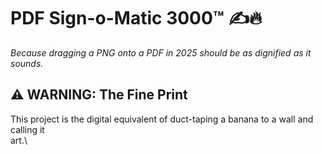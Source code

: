 # PDF Sign-o-Matic 3000™ ✍️🔥

*Because dragging a PNG onto a PDF in 2025 should be as dignified as it sounds.*

## ⚠️ WARNING: The Fine Print

This project is the digital equivalent of duct-taping a banana to a wall and calling it \
art.\

